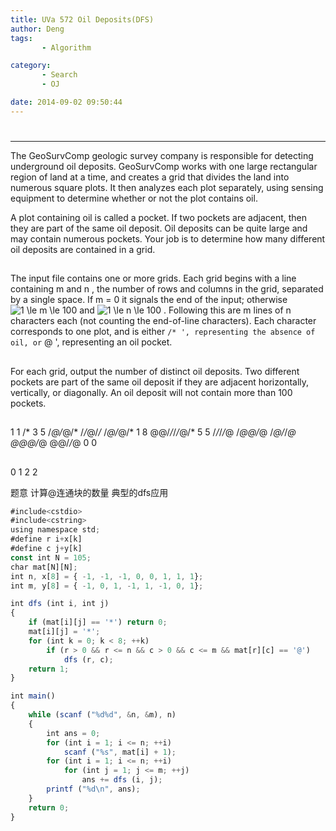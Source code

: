 ```yaml
---
title: UVa 572 Oil Deposits(DFS)
author: Deng
tags: 
       - Algorithm

category: 
       - Search
       - OJ

date: 2014-09-02 09:50:44
---
```

#

****

The GeoSurvComp geologic survey company is responsible for detecting underground oil deposits. GeoSurvComp works with one large rectangular region of land at a time, and creates a grid that divides the land into numerous square plots. It then analyzes each plot separately, using sensing equipment to determine whether or not the plot contains oil.

A plot containing oil is called a pocket. If two pockets are adjacent, then they are part of the same oil deposit. Oil deposits can be quite large and may contain numerous pockets. Your job is to determine how many different oil deposits are contained in a grid.

##

The input file contains one or more grids. Each grid begins with a line containing m and n , the number of rows and columns in the grid, separated by a single space. If m = 0 it signals the end of the input; otherwise  ![$1 \le m \le 100$](../images/dge.org-external-5-572img1.gif.png) and  ![$1 \le n \le 100$](../images/dge.org-external-5-572img2.gif.png) . Following this are m lines of n characters each (not counting the end-of-line characters). Each character corresponds to one plot, and is either ` /* ', representing the absence of oil, or ` @ ', representing an oil pocket.

##

For each grid, output the number of distinct oil deposits. Two different pockets are part of the same oil deposit if they are adjacent horizontally, vertically, or diagonally. An oil deposit will not contain more than 100 pockets.

##

1 1 /* 3 5 /*@/*@/* /*/*@/*/* /*@/*@/* 1 8 @@/*/*/*/*@/* 5 5 /*/*/*/*@ /*@@/*@ /*@/*/*@ @@@/*@ @@/*/*@ 0 0

##

0 1 2 2

题意 计算@连通块的数量 典型的dfs应用

```js 
#include<cstdio>
#include<cstring>
using namespace std;
#define r i+x[k]
#define c j+y[k]
const int N = 105;
char mat[N][N];
int n, x[8] = { -1, -1, -1, 0, 0, 1, 1, 1};
int m, y[8] = { -1, 0, 1, -1, 1, -1, 0, 1};

int dfs (int i, int j)
{
    if (mat[i][j] == '*') return 0;
    mat[i][j] = '*';
    for (int k = 0; k < 8; ++k)
        if (r > 0 && r <= n && c > 0 && c <= m && mat[r][c] == '@')
            dfs (r, c);
    return 1;
}

int main()
{
    while (scanf ("%d%d", &n, &m), n)
    {
        int ans = 0;
        for (int i = 1; i <= n; ++i)
            scanf ("%s", mat[i] + 1);
        for (int i = 1; i <= n; ++i)
            for (int j = 1; j <= m; ++j)
                ans += dfs (i, j);
        printf ("%d\n", ans);
    }
    return 0;
}
```